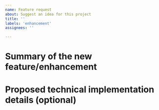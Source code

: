 ```yaml
---
name: Feature request
about: Suggest an idea for this project
title: ''
labels: 'enhancement'
assignees: ''

---
```


# Summary of the new feature/enhancement

<!-- 
A clear and concise description of what the problem is that the new feature would solve.
Describe why and how a user would use this new functionality (if applicable).
-->

# Proposed technical implementation details (optional)

<!-- 
A clear and concise description of what you want to happen.
-->